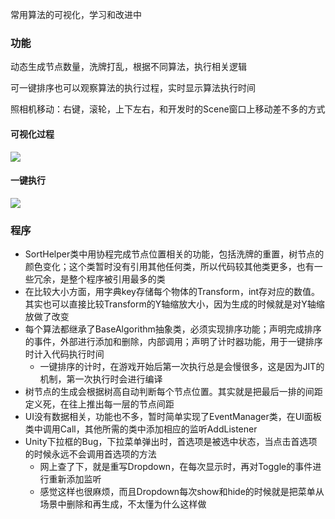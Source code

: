 常用算法的可视化，学习和改进中

### 功能

动态生成节点数量，洗牌打乱，根据不同算法，执行相关逻辑

可一键排序也可以观察算法的执行过程，实时显示算法执行时间

照相机移动：右键，滚轮，上下左右，和开发时的Scene窗口上移动差不多的方式

#### 可视化过程

![](https://1-1309415301.cos.ap-shanghai.myqcloud.com/notes/录制_2022_07_04_17_05_33_52.gif)

#### 一键执行

![](https://1-1309415301.cos.ap-shanghai.myqcloud.com/notes/录制_2022_07_04_17_07_18_932.gif)

### 程序

* SortHelper类中用协程完成节点位置相关的功能，包括洗牌的重置，树节点的颜色变化；这个类暂时没有引用其他任何类，所以代码较其他类更多，也有一些冗余，是整个程序被引用最多的类
* 在比较大小方面，用字典key存储每个物体的Transform，int存对应的数值。其实也可以直接比较Transform的Y轴缩放大小，因为生成的时候就是对Y轴缩放做了改变
* 每个算法都继承了BaseAlgorithm抽象类，必须实现排序功能；声明完成排序的事件，外部进行添加和删除，内部调用；声明了计时器功能，用于一键排序时计入代码执行时间
  * 一键排序的计时，在游戏开始后第一次执行总是会慢很多，这是因为JIT的机制，第一次执行时会进行编译
* 树节点的生成会根据树高自动判断每个节点位置。其实就是把最后一排的间距定义死，在往上推出每一层的节点间距
* UI没有数据相关，功能也不多，暂时简单实现了EventManager类，在UI面板类中调用Call，其他所需的类中添加相应的监听AddListener
* Unity下拉框的Bug，下拉菜单弹出时，首选项是被选中状态，当点击首选项的时候永远不会调用首选项的方法
  * 网上查了下，就是重写Dropdown，在每次显示时，再对Toggle的事件进行重新添加监听
  * 感觉这样也很麻烦，而且Dropdown每次show和hide的时候就是把菜单从场景中删除和再生成，不太懂为什么这样做

